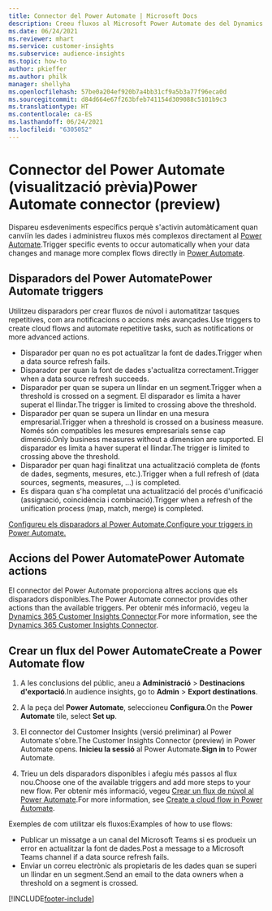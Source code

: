 ```yaml
---
title: Connector del Power Automate | Microsoft Docs
description: Creeu fluxos al Microsoft Power Automate des del Dynamics 365 Customer Insights.
ms.date: 06/24/2021
ms.reviewer: mhart
ms.service: customer-insights
ms.subservice: audience-insights
ms.topic: how-to
author: pkieffer
ms.author: philk
manager: shellyha
ms.openlocfilehash: 57be0a204ef920b7a4bb31cf9a5b3a77f96eca0d
ms.sourcegitcommit: d84d664e67f263bfeb741154d309088c5101b9c3
ms.translationtype: HT
ms.contentlocale: ca-ES
ms.lasthandoff: 06/24/2021
ms.locfileid: "6305052"
---
```

# <a name="power-automate-connector-preview"></a><span data-ttu-id="32680-103">Connector del Power Automate (visualització prèvia)</span><span class="sxs-lookup"><span data-stu-id="32680-103">Power Automate connector (preview)</span></span>

<span data-ttu-id="32680-104">Dispareu esdeveniments específics perquè s'activin automàticament quan canviïn les dades i administreu fluxos més complexos directament al [Power Automate](https://flow.microsoft.com/).</span><span class="sxs-lookup"><span data-stu-id="32680-104">Trigger specific events to occur automatically when your data changes and manage more complex flows directly in [Power Automate](https://flow.microsoft.com/).</span></span>

## <a name="power-automate-triggers"></a><span data-ttu-id="32680-105">Disparadors del Power Automate</span><span class="sxs-lookup"><span data-stu-id="32680-105">Power Automate triggers</span></span>

<span data-ttu-id="32680-106">Utilitzeu disparadors per crear fluxos de núvol i automatitzar tasques repetitives, com ara notificacions o accions més avançades.</span><span class="sxs-lookup"><span data-stu-id="32680-106">Use triggers to create cloud flows and automate repetitive tasks, such as notifications or more advanced actions.</span></span> 

- <span data-ttu-id="32680-107">Disparador per quan no es pot actualitzar la font de dades.</span><span class="sxs-lookup"><span data-stu-id="32680-107">Trigger when a data source refresh fails.</span></span> 
- <span data-ttu-id="32680-108">Disparador per quan la font de dades s'actualitza correctament.</span><span class="sxs-lookup"><span data-stu-id="32680-108">Trigger when a data source refresh succeeds.</span></span>
- <span data-ttu-id="32680-109">Disparador per quan se supera un llindar en un segment.</span><span class="sxs-lookup"><span data-stu-id="32680-109">Trigger when a threshold is crossed on a segment.</span></span> <span data-ttu-id="32680-110">El disparador es limita a haver superat el llindar.</span><span class="sxs-lookup"><span data-stu-id="32680-110">The trigger is limited to crossing above the threshold.</span></span>
- <span data-ttu-id="32680-111">Disparador per quan se supera un llindar en una mesura empresarial.</span><span class="sxs-lookup"><span data-stu-id="32680-111">Trigger when a threshold is crossed on a business measure.</span></span> <span data-ttu-id="32680-112">Només són compatibles les mesures empresarials sense cap dimensió.</span><span class="sxs-lookup"><span data-stu-id="32680-112">Only business measures without a dimension are supported.</span></span> <span data-ttu-id="32680-113">El disparador es limita a haver superat el llindar.</span><span class="sxs-lookup"><span data-stu-id="32680-113">The trigger is limited to crossing above the threshold.</span></span>
- <span data-ttu-id="32680-114">Disparador per quan hagi finalitzat una actualització completa de (fonts de dades, segments, mesures, etc.).</span><span class="sxs-lookup"><span data-stu-id="32680-114">Trigger when a full refresh of (data sources, segments, measures, ...) is completed.</span></span>
- <span data-ttu-id="32680-115">Es dispara quan s'ha completat una actualització del procés d'unificació (assignació, coincidència i combinació).</span><span class="sxs-lookup"><span data-stu-id="32680-115">Trigger when a refresh of the unification process (map, match, merge) is completed.</span></span>

[<span data-ttu-id="32680-116">Configureu els disparadors al Power Automate.</span><span class="sxs-lookup"><span data-stu-id="32680-116">Configure your triggers in Power Automate.</span></span>](https://flow.microsoft.com/connectors/shared_customerinsights/dynamics-365-customer-insights-connector/)

## <a name="power-automate-actions"></a><span data-ttu-id="32680-117">Accions del Power Automate</span><span class="sxs-lookup"><span data-stu-id="32680-117">Power Automate actions</span></span>

<span data-ttu-id="32680-118">El connector del Power Automate proporciona altres accions que els disparadors disponibles.</span><span class="sxs-lookup"><span data-stu-id="32680-118">The Power Automate connector provides other actions than the available triggers.</span></span> <span data-ttu-id="32680-119">Per obtenir més informació, vegeu la [Dynamics 365 Customer Insights Connector](/connectors/customerinsights/).</span><span class="sxs-lookup"><span data-stu-id="32680-119">For more information, see the [Dynamics 365 Customer Insights Connector](/connectors/customerinsights/).</span></span>

## <a name="create-a-power-automate-flow"></a><span data-ttu-id="32680-120">Crear un flux del Power Automate</span><span class="sxs-lookup"><span data-stu-id="32680-120">Create a Power Automate flow</span></span>

1. <span data-ttu-id="32680-121">A les conclusions del públic, aneu a **Administració** > **Destinacions d'exportació**.</span><span class="sxs-lookup"><span data-stu-id="32680-121">In audience insights, go to **Admin** > **Export destinations**.</span></span>

1. <span data-ttu-id="32680-122">A la peça del **Power Automate**, seleccioneu **Configura**.</span><span class="sxs-lookup"><span data-stu-id="32680-122">On the **Power Automate** tile, select **Set up**.</span></span>

1. <span data-ttu-id="32680-123">El connector del Customer Insights (versió preliminar) al Power Automate s'obre.</span><span class="sxs-lookup"><span data-stu-id="32680-123">The Customer Insights Connector (preview) in Power Automate opens.</span></span> <span data-ttu-id="32680-124">**Inicieu la sessió** al Power Automate.</span><span class="sxs-lookup"><span data-stu-id="32680-124">**Sign in** to Power Automate.</span></span>

1. <span data-ttu-id="32680-125">Trieu un dels disparadors disponibles i afegiu més passos al flux nou.</span><span class="sxs-lookup"><span data-stu-id="32680-125">Choose one of the available triggers and add more steps to your new flow.</span></span> <span data-ttu-id="32680-126">Per obtenir més informació, vegeu [Crear un flux de núvol al Power Automate](/power-automate/get-started-logic-flow).</span><span class="sxs-lookup"><span data-stu-id="32680-126">For more information, see [Create a cloud flow in Power Automate](/power-automate/get-started-logic-flow).</span></span>

<span data-ttu-id="32680-127">Exemples de com utilitzar els fluxos:</span><span class="sxs-lookup"><span data-stu-id="32680-127">Examples of how to use flows:</span></span> 
- <span data-ttu-id="32680-128">Publicar un missatge a un canal del Microsoft Teams si es produeix un error en actualitzar la font de dades.</span><span class="sxs-lookup"><span data-stu-id="32680-128">Post a message to a Microsoft Teams channel if a data source refresh fails.</span></span> 
- <span data-ttu-id="32680-129">Enviar un correu electrònic als propietaris de les dades quan se superi un llindar en un segment.</span><span class="sxs-lookup"><span data-stu-id="32680-129">Send an email to the data owners when a threshold on a segment is crossed.</span></span>



[!INCLUDE[footer-include](../includes/footer-banner.md)]
